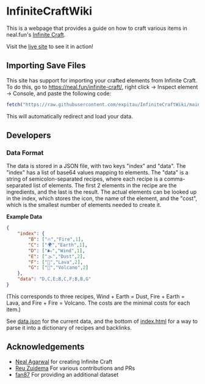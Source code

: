 # InfiniteCraftWiki

This is a webpage that provides a guide on how to craft various items in neal.fun's [Infinite Craft](https://neal.fun/infinite-craft/).

Visit the [live site](https://expitau.github.io/InfiniteCraftWiki/) to see it in action!

## Importing Save Files

This site has support for importing your crafted elements from Infinite Craft. To do this, go to https://neal.fun/infinite-craft/, right click -> Inspect element -> Console, and paste the following code:

```javascript
fetch("https://raw.githubusercontent.com/expitau/InfiniteCraftWiki/main/data.json").then(res => res.json()).then(data => { index = Object.fromEntries(Object.entries(data.index).map(x => [x[1][1], x[0]])); window.location.href = `https://expitau.github.io/InfiniteCraftWiki?s=${JSON.parse(localStorage.getItem('infinite-craft-data')).elements.map(a => index[a.text]).filter(x => x).join(",")}` })
```

This will automatically redirect and load your data.

## Developers

### Data Format
The data is stored in a JSON file, with two keys "index" and "data". The "index" has a list of base64 values mapping to elements. The "data" is a string of semicolon-separated recipes, where each recipe is a comma-separated list of elements. The first 2 elements in the recipe are the ingredients, and the last is the result. The actual elements can be looked up in the index, which stores the icon, the name of the element, and the "cost", which is the smallest number of elements needed to create it.

**Example Data**
```json
{
    "index": {
        "B": ["🔥","Fire",1],
        "C": ["🌍","Earth",1],
        "D": ["🌬️","Wind",1],
        "E": ["🌫️","Dust",2],
        "F": ["🌋","Lava",2],
        "G": ["🌋","Volcano",2]
    },
    "data": "D,C,E;B,C,F;B,B,G"
}
```

(This corresponds to three recipes, Wind + Earth = Dust, Fire + Earth = Lava, and Fire + Fire = Volcano. The costs are the minimal costs for each item.)

See [data.json](data.json) for the current data, and the bottom of [index.html](index.html) for a way to parse it into a dictionary of recipes and backlinks. 

## Acknowledgements
- [Neal Agarwal](https://neal.fun/) for creating Infinite Craft
- [Reu Zuidema](https://github.com/reumarks) For various contributions and PRs
- [fan87](https://github.com/fan87) For providing an additional dataset
